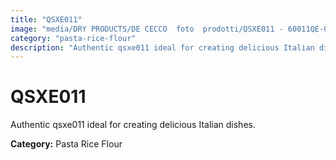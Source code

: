 ```yaml
---
title: "QSXE011"
image: "media/DRY PRODUCTS/DE CECCO  foto  prodotti/QSXE011 - 60011QE-05.jpg"
category: "pasta-rice-flour"
description: "Authentic qsxe011 ideal for creating delicious Italian dishes."
---
```


# QSXE011

Authentic qsxe011 ideal for creating delicious Italian dishes.

**Category:** Pasta Rice Flour
